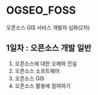 # OGSEO_FOSS
오픈소스 GIS 서비스 개발자 심화(2차)


## 1일차 : 오픈소스 개발 일반
1. 오픈소스에 대한 오해와 진실
2. 오픈소스 소프트웨어
3. 오픈소스 GIS
4. 오픈소스 활용에 참여하기